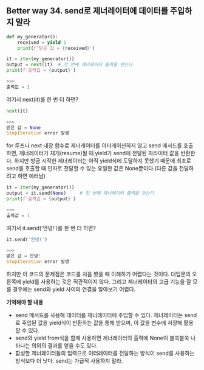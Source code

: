 ## Better way 34. send로 제너레이터에 데이터를 주입하지 말라

```python
def my_generator():
    received = yield 1
    print(f'받은 값 = {received}')

it = iter(my_generator())
output = next(it)  # 첫 번째 제너레이터 출력을 얻는다
print(f'출력값 = {output}')

>>>
출력값 = 1
```

여기서 next(it)를 한 번 더 하면?

```python
next(it)

>>>
받은 값 = None
StopIteration error 발생
```

for 루프나 next 내장 함수로 제너레이터를 이터레이션하지 않고 send 메서드를 호출하면, 제너레이터가 재개(resume)될 때 yield가 send에 전달된 파라미터 값을 반환한다. 하지만 방금 시작한 제너레이터는 아직 yield식에 도달하지 못했기 때문에 최초로 send를 호출할 때 인자로 전달할 수 있는 유일한 값은 None뿐이다.(다른 값을 전달하려고 하면 에러남)

```python
it = iter(my_generator())
output = it.send(None)     # 첫 번째 제너레이터 출력을 얻는다
print(f'출력값 = {output}')

>>>
출력값 = 1
```

여기서 it.send('안녕!')를 한 번 더 하면?

```python
it.send('안녕!')

>>>
받은 값 = 안녕!
StopIteration error 발생
```

하지만 이 코드의 문제점은 코드를 처음 봤을 때 이해하기 어렵다는 것이다. 대입문의 오른쪽에 yield를 사용하는 것은 직관적이지 않다. 그리고 제너레이터의 고급 기능을 잘 모를 경우에는 send와 yield 사이의 연결을 알아보기 어렵다.

**기억해야 할 내용**
- send 메서드를 사용해 데이터를 제너레이터에 주입할 수 있다. 제너레이터는 send로 주입된 값을 yield식이 반환하는 값을 통해 받으며, 이 값을 변수에 저장해 활용할 수 있다.
- send와 yield from식을 함께 사용하면 제너레이터의 출력에 None이 불쑥불쑥 나타나는 의외의 결과를 얻을 수도 있다.
- 합성할 제너레이터들의 입력으로 이터레이터를 전달하는 방식이 send를 사용하는 방식보다 더 낫다. send는 가급적 사용하지 말라.
